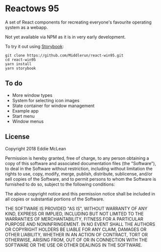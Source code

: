 # Reactows 95

A set of React components for recreating everyone's favourite operating system as a webapp.

Not yet available via NPM as it is in very early development.

To try it out using [Storybook](https://storybook.js.org/):

```
git clone https://github.com/Middlerun/react-win95.git
cd react-win95
yarn install
yarn storybook
```

## To do

- More window types
- System for selecting icon images
- State container for window management
- Example app
- Start menu
- Window menus

## License

Copyright 2018 Eddie McLean

Permission is hereby granted, free of charge, to any person obtaining a copy of this software and associated documentation files (the "Software"), to deal in the Software without restriction, including without limitation the rights to use, copy, modify, merge, publish, distribute, sublicense, and/or sell copies of the Software, and to permit persons to whom the Software is furnished to do so, subject to the following conditions:

The above copyright notice and this permission notice shall be included in all copies or substantial portions of the Software.

THE SOFTWARE IS PROVIDED "AS IS", WITHOUT WARRANTY OF ANY KIND, EXPRESS OR IMPLIED, INCLUDING BUT NOT LIMITED TO THE WARRANTIES OF MERCHANTABILITY, FITNESS FOR A PARTICULAR PURPOSE AND NONINFRINGEMENT. IN NO EVENT SHALL THE AUTHORS OR COPYRIGHT HOLDERS BE LIABLE FOR ANY CLAIM, DAMAGES OR OTHER LIABILITY, WHETHER IN AN ACTION OF CONTRACT, TORT OR OTHERWISE, ARISING FROM, OUT OF OR IN CONNECTION WITH THE SOFTWARE OR THE USE OR OTHER DEALINGS IN THE SOFTWARE.
